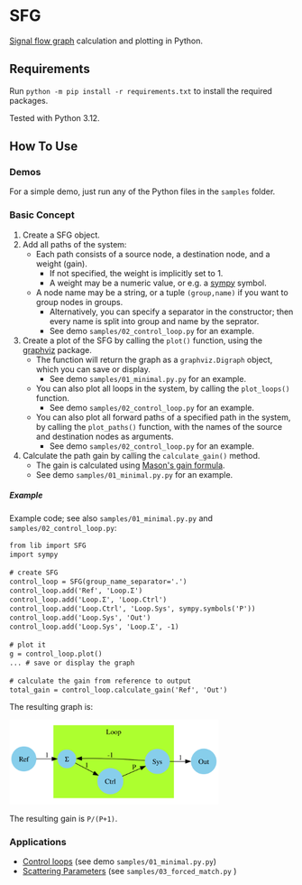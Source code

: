 SFG
===

[Signal flow graph](https://en.wikipedia.org/wiki/Signal-flow_graph) calculation and plotting in Python.


## Requirements

Run `python -m pip install -r requirements.txt` to install the required packages.

Tested with Python 3.12.


## How To Use

### Demos

For a simple demo, just run any of the Python files in the `samples` folder.

### Basic Concept

1. Create a SFG object.
2. Add all paths of the system:
    - Each path consists of a source node, a destination node, and a weight (gain).
        - If not specified, the weight is implicitly set to 1.
        - A weight may be a numeric value, or e.g. a [sympy](https://pypi.org/project/sympy/) symbol.
    - A node name may be a string, or a tuple `(group,name)` if you want to group nodes in groups.
        - Alternatively, you can specify a separator in the constructor; then every name is split into group and name by the seprator.
        - See demo `samples/02_control_loop.py` for an example.
3. Create a plot of the SFG by calling the `plot()` function, using the [graphviz](https://pypi.org/project/graphviz/) package.
    - The function will return the graph as a `graphviz.Digraph` object, which you can save or display.
        - See demo `samples/01_minimal.py.py` for an example.
    - You can also plot all loops in the system, by calling the `plot_loops()` function.
        - See demo `samples/02_control_loop.py` for an example.
    - You can also plot all forward paths of a specified path in the system, by calling the `plot_paths()` function, with the names of the source and destination nodes as arguments.
        - See demo `samples/02_control_loop.py` for an example.
4. Calculate the path gain by calling the `calculate_gain()` method.
    - The gain is calculated using [Mason's gain formula](https://en.wikipedia.org/wiki/Mason's_gain_formula).
    - See demo `samples/01_minimal.py.py` for an example.

##### Example

Example code; see also `samples/01_minimal.py.py` and `samples/02_control_loop.py`:

    from lib import SFG
    import sympy

    # create SFG
    control_loop = SFG(group_name_separator='.')
    control_loop.add('Ref', 'Loop.Σ')
    control_loop.add('Loop.Σ', 'Loop.Ctrl')
    control_loop.add('Loop.Ctrl', 'Loop.Sys', sympy.symbols('P'))
    control_loop.add('Loop.Sys', 'Out')
    control_loop.add('Loop.Sys', 'Loop.Σ', -1)

    # plot it
    g = control_loop.plot()
    ... # save or display the graph

    # calculate the gain from reference to output
    total_gain = control_loop.calculate_gain('Ref', 'Out')

The resulting graph is:

<img src="./doc/demo_sfg_controlloop.svg" height="150" />

The resulting gain is `P/(P+1)`.


### Applications

- [Control loops](https://en.wikipedia.org/wiki/Control_loop) (see demo `samples/01_minimal.py.py`)
- [Scattering Parameters](https://en.wikipedia.org/wiki/) (see `samples/03_forced_match.py` )
